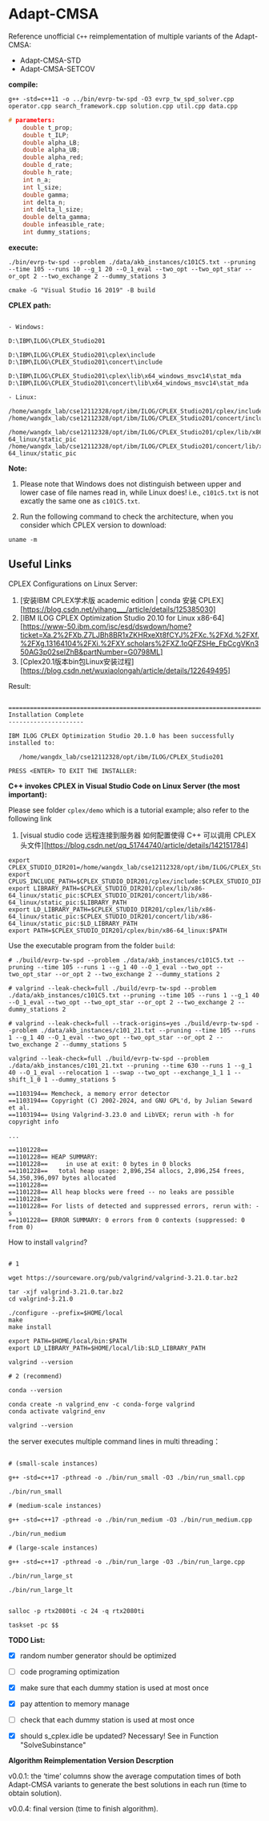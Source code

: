 # Adapt-CMSA

Reference unofficial `C++` reimplementation of multiple variants of the Adapt-CMSA:

- Adapt-CMSA-STD
- Adapt-CMSA-SETCOV

**compile:**

```shell
g++ -std=c++11 -o ../bin/evrp-tw-spd -O3 evrp_tw_spd_solver.cpp operator.cpp search_framework.cpp solution.cpp util.cpp data.cpp
```

```c++
# parameters:
    double t_prop;
    double t_ILP;
    double alpha_LB; 
    double alpha_UB; 
    double alpha_red; 
    double d_rate; 
    double h_rate; 
    int n_a; 
    int l_size; 
    double gamma; 
    int delta_n; 
    int delta_l_size; 
    double delta_gamma; 
    double infeasible_rate; 
    int dummy_stations;
```

**execute:**

```shell
./bin/evrp-tw-spd --problem ./data/akb_instances/c101C5.txt --pruning --time 105 --runs 10 --g_1 20 --O_1_eval --two_opt --two_opt_star --or_opt 2 --two_exchange 2 --dummy_stations 3
```



```shell
cmake -G "Visual Studio 16 2019" -B build
```



**CPLEX path:**

```shell

- Windows:

D:\IBM\ILOG\CPLEX_Studio201

D:\IBM\ILOG\CPLEX_Studio201\cplex\include
D:\IBM\ILOG\CPLEX_Studio201\concert\include

D:\IBM\ILOG\CPLEX_Studio201\cplex\lib\x64_windows_msvc14\stat_mda
D:\IBM\ILOG\CPLEX_Studio201\concert\lib\x64_windows_msvc14\stat_mda

- Linux:

/home/wangdx_lab/cse12112328/opt/ibm/ILOG/CPLEX_Studio201/cplex/include
/home/wangdx_lab/cse12112328/opt/ibm/ILOG/CPLEX_Studio201/concert/include

/home/wangdx_lab/cse12112328/opt/ibm/ILOG/CPLEX_Studio201/cplex/lib/x86-64_linux/static_pic
/home/wangdx_lab/cse12112328/opt/ibm/ILOG/CPLEX_Studio201/concert/lib/x86-64_linux/static_pic

```

**Note:**

1. Please note that Windows does not distinguish between upper and lower case of file names read in, while Linux does! i.e., `c101c5.txt` is not excatly the same one as `c101C5.txt`. 


2. Run the following command to check the architecture, when you consider which CPLEX version to download:

```shell
uname -m

```

## Useful Links

CPLEX Configurations on Linux Server:

1. [安装IBM CPLEX学术版 academic edition | conda 安装 CPLEX][https://blog.csdn.net/yihang___/article/details/125385030]
2. [IBM ILOG CPLEX Optimization Studio 20.10 for Linux x86-64][https://www-50.ibm.com/isc/esd/dswdown/home?ticket=Xa.2%2FXb.Z7LJBh8BR1xZKHRxeXt8fCYJ%2FXc.%2FXd.%2FXf.%2FXg.13164104%2FXi.%2FXY.scholars%2FXZ.1oQFZSHe_FbCcgVKn350AG3p02seIZhB&partNumber=G0798ML]
3. [Cplex20.1版本bin包Linux安装过程][https://blog.csdn.net/wuxiaolongah/article/details/122649495]

Result:

```shell

===============================================================================
Installation Complete
---------------------

IBM ILOG CPLEX Optimization Studio 20.1.0 has been successfully installed to:

   /home/wangdx_lab/cse12112328/opt/ibm/ILOG/CPLEX_Studio201

PRESS <ENTER> TO EXIT THE INSTALLER:

```

**C++ invokes CPLEX in Visual Studio Code on Linux Server (the most important):**

Please see folder `cplex/demo` which is a tutorial example; also refer to the following link

1. [visual studio code 远程连接到服务器 如何配置使得 C++ 可以调用 CPLEX 头文件][https://blog.csdn.net/qq_51744740/article/details/142151784]

```shell
export CPLEX_STUDIO_DIR201=/home/wangdx_lab/cse12112328/opt/ibm/ILOG/CPLEX_Studio201
export CPLUS_INCLUDE_PATH=$CPLEX_STUDIO_DIR201/cplex/include:$CPLEX_STUDIO_DIR201/concert/include:$CPLUS_INCLUDE_PATH
export LIBRARY_PATH=$CPLEX_STUDIO_DIR201/cplex/lib/x86-64_linux/static_pic:$CPLEX_STUDIO_DIR201/concert/lib/x86-64_linux/static_pic:$LIBRARY_PATH
export LD_LIBRARY_PATH=$CPLEX_STUDIO_DIR201/cplex/lib/x86-64_linux/static_pic:$CPLEX_STUDIO_DIR201/concert/lib/x86-64_linux/static_pic:$LD_LIBRARY_PATH
export PATH=$CPLEX_STUDIO_DIR201/cplex/bin/x86-64_linux:$PATH

```

Use the executable program from the folder `build`:

```shell
# ./build/evrp-tw-spd --problem ./data/akb_instances/c101C5.txt --pruning --time 105 --runs 1 --g_1 40 --O_1_eval --two_opt --two_opt_star --or_opt 2 --two_exchange 2 --dummy_stations 2

# valgrind --leak-check=full ./build/evrp-tw-spd --problem ./data/akb_instances/c101C5.txt --pruning --time 105 --runs 1 --g_1 40 --O_1_eval --two_opt --two_opt_star --or_opt 2 --two_exchange 2 --dummy_stations 2

# valgrind --leak-check=full --track-origins=yes ./build/evrp-tw-spd --problem ./data/akb_instances/c101_21.txt --pruning --time 105 --runs 1 --g_1 40 --O_1_eval --two_opt --two_opt_star --or_opt 2 --two_exchange 2 --dummy_stations 5

valgrind --leak-check=full ./build/evrp-tw-spd --problem ./data/akb_instances/c101_21.txt --pruning --time 630 --runs 1 --g_1 40 --O_1_eval --relocation 1 --swap --two_opt --exchange_1_1 1 --shift_1_0 1 --dummy_stations 5

==1103194== Memcheck, a memory error detector
==1103194== Copyright (C) 2002-2024, and GNU GPL'd, by Julian Seward et al.
==1103194== Using Valgrind-3.23.0 and LibVEX; rerun with -h for copyright info

...

==1101228== 
==1101228== HEAP SUMMARY:
==1101228==     in use at exit: 0 bytes in 0 blocks
==1101228==   total heap usage: 2,896,254 allocs, 2,896,254 frees, 54,350,396,097 bytes allocated
==1101228== 
==1101228== All heap blocks were freed -- no leaks are possible
==1101228== 
==1101228== For lists of detected and suppressed errors, rerun with: -s
==1101228== ERROR SUMMARY: 0 errors from 0 contexts (suppressed: 0 from 0)

```

How to install `valgrind`?

```shell

# 1

wget https://sourceware.org/pub/valgrind/valgrind-3.21.0.tar.bz2

tar -xjf valgrind-3.21.0.tar.bz2
cd valgrind-3.21.0

./configure --prefix=$HOME/local
make
make install

export PATH=$HOME/local/bin:$PATH
export LD_LIBRARY_PATH=$HOME/local/lib:$LD_LIBRARY_PATH

valgrind --version

# 2 (recommend)

conda --version

conda create -n valgrind_env -c conda-forge valgrind
conda activate valgrind_env

valgrind --version
```


the server executes multiple command lines in multi threading：

```shell

# (small-scale instances)

g++ -std=c++17 -pthread -o ./bin/run_small -O3 ./bin/run_small.cpp

./bin/run_small

# (medium-scale instances)

g++ -std=c++17 -pthread -o ./bin/run_medium -O3 ./bin/run_medium.cpp

./bin/run_medium

# (large-scale instances)

g++ -std=c++17 -pthread -o ./bin/run_large -O3 ./bin/run_large.cpp

./bin/run_large_st

./bin/run_large_lt


salloc -p rtx2080ti -c 24 -q rtx2080ti

taskset -pc $$

```


**TODO List:**

- [X] random number generator should be optimized
- [ ] code programing optimization
- [X] make sure that each dummy station is used at most once
- [X] pay attention to memory manage
- [ ] check that each dummy station is used at most once
- [X] should s_cplex.idle be updated? Necessary! See in Function "SolveSubinstance"


**Algorithm Reimplementation Version Descrption**

v0.0.1: the ‘time’ columns show the average computation times of both Adapt-CMSA variants to generate the best solutions in each run (time to obtain solution).

v0.0.4: final version (time to finish algorithm). 
